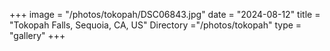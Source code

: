 +++
image = "/photos/tokopah/DSC06843.jpg"
date = "2024-08-12"
title = "Tokopah Falls, Sequoia, CA, US"
Directory ="/photos/tokopah"
type = "gallery"
+++
